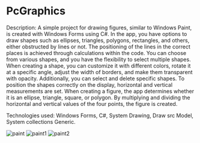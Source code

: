 # PcGraphics

Description: A simple project for drawing figures, similar to Windows Paint, is created with Windows Forms using C#. In the app, you have options to draw shapes such as ellipses, triangles, polygons, rectangles, and others, either obstructed by lines or not. The positioning of the lines in the correct places is achieved through calculations within the code.
You can choose from various shapes, and you have the flexibility to select multiple shapes. When creating a shape, you can customize it with different colors, rotate it at a specific angle, adjust the width of borders, and make them transparent with opacity. Additionally, you can select and delete specific shapes.
To position the shapes correctly on the display, horizontal and vertical measurements are set. When creating a figure, the app determines whether it is an ellipse, triangle, square, or polygon. By multiplying and dividing the horizontal and vertical values of the four points, the figure is created.

Technologies used: Windows Forms, C#, System Drawing, Draw src Model, System collections Generic.

![paint](https://github.com/EvgeniyKrastev/PcGraphics/assets/65820929/5e29d477-03c7-4a3a-a7dd-8c66b0641caa)
![paint1](https://github.com/EvgeniyKrastev/PcGraphics/assets/65820929/ec6cee43-c78c-4ed6-a18e-3fb003552aa7)
![paint2](https://github.com/EvgeniyKrastev/PcGraphics/assets/65820929/1c4c2607-8e80-4973-8c71-c7fdd77472c4)
